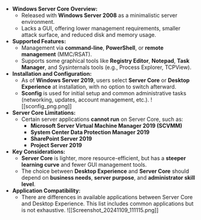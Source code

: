 - **Windows Server Core Overview:**
    - Released with **Windows Server 2008** as a minimalistic server environment.
    - Lacks a GUI, offering lower management requirements, smaller attack surface, and reduced disk and memory usage.
- **Supported Features:**
    - Management via **command-line**, **PowerShell**, or **remote management** (MMC/RSAT).
    - Supports some graphical tools like **Registry Editor**, **Notepad**, **Task Manager**, and Sysinternals tools (e.g., Process Explorer, TCPView).
- **Installation and Configuration:**
    - As of **Windows Server 2019**, users select **Server Core** or **Desktop Experience** at installation, with no option to switch afterward.
    - **Sconfig** is used for initial setup and common administrative tasks (networking, updates, account management, etc.).
![[sconfig_png.png]]
- **Server Core Limitations:**
    - Certain server applications **cannot run** on Server Core, such as:
        - **Microsoft Server Virtual Machine Manager 2019 (SCVMM)**
        - **System Center Data Protection Manager 2019**
        - **SharePoint Server 2019**
        - **Project Server 2019**
- **Key Considerations:**    
    - **Server Core** is lighter, more resource-efficient, but has a **steeper learning curve** and fewer GUI management tools.
    - The choice between **Desktop Experience** and **Server Core** should depend on **business needs**, **server purpose**, and **administrator skill level**.
- **Application Compatibility:**
    - There are differences in available applications between Server Core and Desktop Experience. This list includes common applications but is not exhaustive.
![[Screenshot_20241109_111115.png]]
